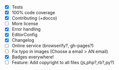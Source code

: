  - [x] Tests
 - [x] 100% code coverage
 - [x] Contributing (+docco)
 - [ ] More license
 - [x] Error handling
 - [x] EditorConfig
 - [x] Changelog
 - [ ] Online service (browserify?, gh-pages?)
 - [ ] Fix typo in images (Choose a email > AN email)
 - [x] Badges everywhere!
 - [ ] Feature: Add copyright to all files (js,php?,rb?,py?)
